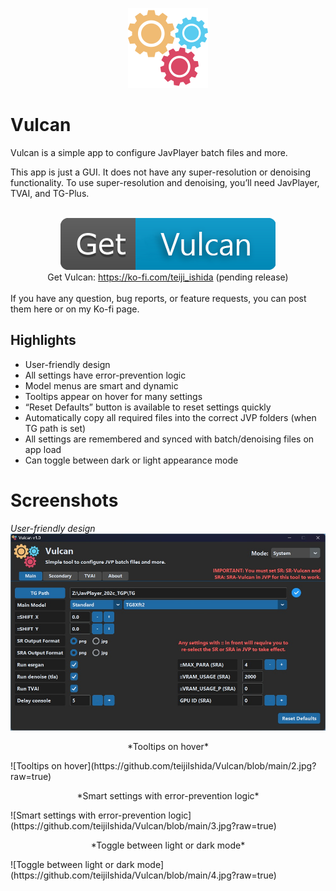 <p align="center">
  <img width="128" height="128" src="https://github.com/teijiIshida/Vulcan/blob/main/logo.png?raw=true">
</p>

# Vulcan

Vulcan is a simple app to configure JavPlayer batch files and more. 

This app is just a GUI. It does not have any super-resolution or denoising functionality. To use super-resolution and denoising, you’ll need JavPlayer, TVAI, and TG-Plus. 

<div align="center">
  <br>
  <a href="https://ko-fi.com/teiji_ishida">
    <img src="https://github.com/teijiIshida/Vulcan/blob/main/get_button.png?raw=true" alt="Get Vulcan" />
  </a>
  <br>
  Get Vulcan: <a href="https://ko-fi.com/teiji_ishida">https://ko-fi.com/teiji_ishida</a> (pending release)
</div>
<br>
If you have any question, bug reports, or feature requests, you can post them here or on my Ko-fi page.

## Highlights

* User-friendly design
* All settings have error-prevention logic
* Model menus are smart and dynamic
* Tooltips appear on hover for many settings 
* “Reset Defaults” button is available to reset settings quickly
* Automatically copy all required files into the correct JVP folders (when TG path is set)
* All settings are remembered and synced with batch/denoising files on app load
* Can toggle between dark or light appearance mode 


# Screenshots
*User-friendly design*
![User-friendly design](https://github.com/teijiIshida/Vulcan/blob/main/1.jpg?raw=true)

<p align="center">
*Tooltips on hover*
</p>
![Tooltips on hover](https://github.com/teijiIshida/Vulcan/blob/main/2.jpg?raw=true)

<p align="center">
*Smart settings with error-prevention logic*
</p>
![Smart settings with error-prevention logic](https://github.com/teijiIshida/Vulcan/blob/main/3.jpg?raw=true)

<p align="center">
*Toggle between light or dark mode*
</p>
![Toggle between light or dark mode](https://github.com/teijiIshida/Vulcan/blob/main/4.jpg?raw=true)


